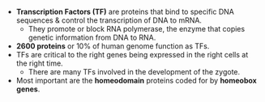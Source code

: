 - **Transcription Factors (TF)** are proteins that bind to specific DNA sequences & control the transcription of DNA to mRNA.
	- They promote or block RNA polymerase, the enzyme that copies genetic information from DNA to RNA.
- **2600 proteins** or 10% of human genome function as TFs.
- TFs are critical to the right genes being expressed in the right cells at the right time.
	- There are many TFs involved in the development of the zygote.
- Most important are the **homeodomain** proteins coded for by **homeobox genes**.